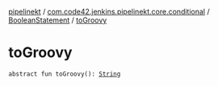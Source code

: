 [pipelinekt](../../index.md) / [com.code42.jenkins.pipelinekt.core.conditional](../index.md) / [BooleanStatement](index.md) / [toGroovy](./to-groovy.md)

# toGroovy

`abstract fun toGroovy(): `[`String`](https://kotlinlang.org/api/latest/jvm/stdlib/kotlin/-string/index.html)
